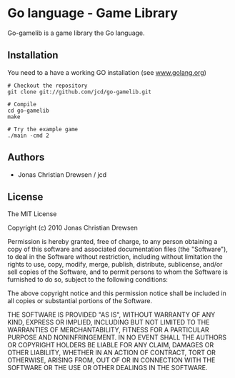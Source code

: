# Go language - Game Library

Go-gamelib is a game library the Go language. 

## Installation

You need to a have a working GO installation (see www.golang.org)

	# Checkout the repository
	git clone git://github.com/jcd/go-gamelib.git
	
	# Compile
	cd go-gamelib
	make
	
	# Try the example game
	./main -cmd 2

## Authors

* Jonas Christian Drewsen / jcd

## License

The MIT License

Copyright (c) 2010 Jonas Christian Drewsen

Permission is hereby granted, free of charge, to any person obtaining a copy
of this software and associated documentation files (the "Software"), to deal
in the Software without restriction, including without limitation the rights
to use, copy, modify, merge, publish, distribute, sublicense, and/or sell
copies of the Software, and to permit persons to whom the Software is
furnished to do so, subject to the following conditions:

The above copyright notice and this permission notice shall be included in
all copies or substantial portions of the Software.

THE SOFTWARE IS PROVIDED "AS IS", WITHOUT WARRANTY OF ANY KIND, EXPRESS OR
IMPLIED, INCLUDING BUT NOT LIMITED TO THE WARRANTIES OF MERCHANTABILITY,
FITNESS FOR A PARTICULAR PURPOSE AND NONINFRINGEMENT. IN NO EVENT SHALL THE
AUTHORS OR COPYRIGHT HOLDERS BE LIABLE FOR ANY CLAIM, DAMAGES OR OTHER
LIABILITY, WHETHER IN AN ACTION OF CONTRACT, TORT OR OTHERWISE, ARISING FROM,
OUT OF OR IN CONNECTION WITH THE SOFTWARE OR THE USE OR OTHER DEALINGS IN
THE SOFTWARE.
